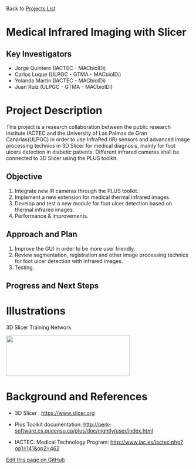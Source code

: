 Back to [Projects List](../../FIXME.md#ProjectsList)

# Medical Infrared Imaging with Slicer 
## Key Investigators

- Jorge Quintero (IACTEC - MACbioIDi)
- Carlos Luque (ULPGC - GTMA - MACbioIDi)
- Yolanda Martin (IACTEC - MACbioIDi)
- Juan Ruiz (ULPGC - GTMA - MACbioIDi)

# Project Description

This project is a research collaboration between the public research institute IACTEC and the University of Las Palmas de Gran Canarias(ULPGC) in order to use InfraRed (IR) sensors and advanced image processing technics in 3D Slicer for medical diagnosis, mainly for foot ulcers detection in diabetic patients. Different infrared cameras shall be connected to 3D Slicer using the PLUS toolkit.

## Objective

1. Integrate new IR cameras through the PLUS toolkit.
2. Implement a new extension for medical thermal infrared images.
3. Develop and test a new module for foot ulcer detection based on thermal infrared images.
4. Performance & improvements.

## Approach and Plan

1. Improve the GUI in order to be more user friendly. 
2. Review segmentation, registration and other image processing technics for foot ulcer detection with infrared images.
3. Testing.

## Progress and Next Steps

<!--Describe progress and next steps in a few bullet points as you are
making progress.-->

# Illustrations

<!--Add pictures and links to videos that demonstrate what has been
accomplished.-->
3D Slicer Training Network.

<img src="
https://github.com/medtec4susdev/SlicerEcosystem/blob/master/FIXME.jpg"
width="337" height="110">

# Background and References

<!--Use this space for information that may help people better understand
your project, like links to papers, source code, or data.-->

+ 3D Slicer : https://www.slicer.org

+ Plus Toolkit documentation: http://perk-software.cs.queensu.ca/plus/doc/nightly/user/index.html

+ IACTEC: Medical Technology Program: http://www.iac.es/iactec.php?op1=141&op2=462

<!--Link for editing page when displayed in GitHub pages-->
<a href="
https://github.com/NA-MIC/ProjectWeek/edit/master/PW27_2018_Boston/Projects/FIXME.md">Edit
this page on GitHub</a>
